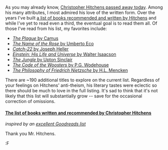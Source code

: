 As you may already know, [Christopher Hitchens passed away today](http://www.vanityfair.com/online/daily/2011/12/In-Memoriam-Christopher-Hitchens-19492011).  Among his many attributes, I most admired his love of the written form.  Over the years I've built [a list of books recommended and written by Hitchens](http://fogus.me/static/hitch/) and while I've yet to read even a third, the eventual goal is to read them all.  Of those I've read from his list, my favorites include:

* [*The Plague* by Camus](http://www.amazon.com/o/asin/0679720219?tag=fogus-20)
* [*The Name of the Rose* by Umberto Eco](http://www.amazon.com/Name-Rose-including-Authors-Postscript/dp/0156001314?tag=fogus-20)
* [*Catch-22* by Joseph Heller](http://www.amazon.com/dp/0684833395?tag=fogus-20)
* [*Einstein: His Life and Universe* by Walter Isaacson](http://www.amazon.com/dp/0743264738?tag=fogus-20)
* [*The Jungle* by Upton Sinclair](http://www.amazon.com/dp/1884365302?tag=fogus-20)
* [*The Code of the Woosters* by P.G. Wodehouse](http://www.amazon.com/dp/1841591009?tag=fogus-20)
* [*The Philosophy of Friedrich Nietzsche* by H.L. Mencken](http://www.amazon.com/dp/B004Q9SFMG?tag=fogus-20)

There are ~190 additional titles to explore on the current list.  Regardless of your feelings on Hitchens' anti-theism, his literary tastes were eclectic so there should be much to love in the full listing.  It's sad to think that it's not likely that this list will substantially grow -- save for the occasional correction of omissions.

#### [The list of books written and recommended by Christopher Hitchens](http://fogus.me/static/hitch/) 

*inspired by an [excellent Goodreads list](http://www.goodreads.com/review/list/3125981?shelf=recommended-hitchens-christopher)*

Thank you Mr. Hitchens.

:F

